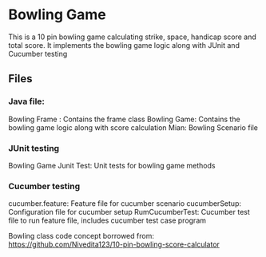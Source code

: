 # Bowling Game

This is a 10 pin bowling game calculating strike, space, handicap score and total score. It implements the bowling game logic along with JUnit and Cucumber testing


## Files

### Java file: 
Bowling Frame : Contains the frame class
Bowling Game: Contains the bowling game logic along with score calculation
Mian: Bowling Scenario file

### JUnit testing
Bowling Game Junit Test: Unit tests for bowling game methods

### Cucumber testing
cucumber.feature: Feature file for cucumber scenario
cucumberSetup: Configuration file for cucumber setup
RumCucumberTest: Cucumber test file to run feature file, includes cucumber test case program


Bowling class code concept borrowed from: https://github.com/Nivedita123/10-pin-bowling-score-calculator

